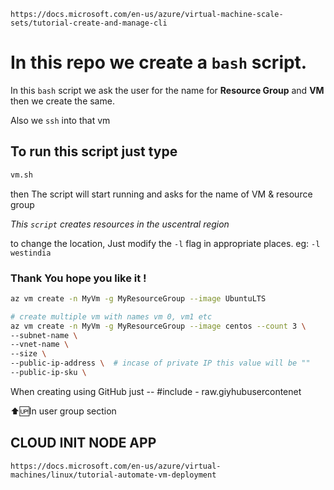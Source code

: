 ```
https://docs.microsoft.com/en-us/azure/virtual-machine-scale-sets/tutorial-create-and-manage-cli
```


# In this repo we create a `bash` script.

In this `bash` script we ask the user for the name for **Resource Group** and **VM**
then we create the same. 

Also we `ssh` into that vm 

## To run this script just type 
```bash
vm.sh
```
then The script will start running 
and asks for the name of VM & resource group

*This `script` creates resources in the uscentral region*

to change the location, Just modify the `-l` flag 
in appropriate places.
eg: ` -l westindia `

### Thank You hope you like it ! 

```sh
az vm create -n MyVm -g MyResourceGroup --image UbuntuLTS

# create multiple vm with names vm 0, vm1 etc
az vm create -n MyVm -g MyResourceGroup --image centos --count 3 \
--subnet-name \
--vnet-name \
--size \ 
--public-ip-address \  # incase of private IP this value will be ""
--public-ip-sku \ 


```
When creating using GitHub just -- 
#include - 
raw.giyhubusercontenet

⬆️🆙In user group section


## CLOUD INIT NODE APP 

```
https://docs.microsoft.com/en-us/azure/virtual-machines/linux/tutorial-automate-vm-deployment
```
